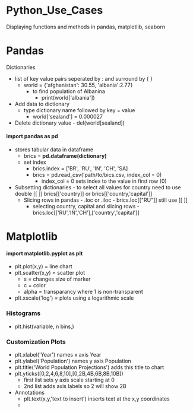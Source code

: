 # Python_Use_Cases
Displaying functions and methods in pandas, matplotlib, seaborn

# Pandas
Dictionaries 
  - list of key value pairs seperated by : and  surround by { }
    - world = {'afghanistan': 30.55, 'albania':2.77}
        - to find population of Albanina
            - print(world['albania'])
  - Add data to dictionary
    - type dictionary name followed by key = value
        - world['sealand'] = 0.000027
  - Delete dictionary value
        - del(world[sealand])
#### import pandas as pd
- stores tabular data in dataframe 
    - brics = ****pd.dataframe(dictionary)****
  - set index
      - brics.index = ['BR', 'RU', 'IN', 'CH', 'SA]
      - brics = pd.read_csv('path/to/bics.csv, index_col = 0)
          - index_col = 0 sets index to the value in first row (0)
- Subsetting dictionaries
      - to select all values for country need to use double [[ ]]
          brics[['country]]  or brics[['country,'capital']]
  - Slicing rows in pandas
        - .loc or .iloc
          - brics.loc[["RU"]]  still use [[ ]]
    - selecting country, capital and slicing rows
          - brics.loc[['RU','IN','CH'],['country','capital']]
# Matplotlib
#### import matplotlib.pyplot as plt
- plt.plot(x,y) = line chart
- plt.scatter(x,y) = scatter plot
    - s = changes size of marker
    - c = color
    - alpha = transparancy where 1 is non-transparent
- plt.xscale('log') = plots using a logarithmic scale
### Histograms
- plt.hist(variable, n bins,)
### Customization Plots
- plt.xlabel('Year')  names x axis Year
- plt.ylabel('Population')  names y axis Population
- plt.title('World Population Projections') adds this title to chart
- plt.yticks([0,2,4,6,8,10],[0,2B,4B,6B,8B,10B])
    - first list sets y axis scale starting at 0
    - 2nd list adds axis labels so 2 will show 2B
- Annotations
    - plt.text(x,y,'text to insert') inserts text at the x,y coordinates
    - 

    
